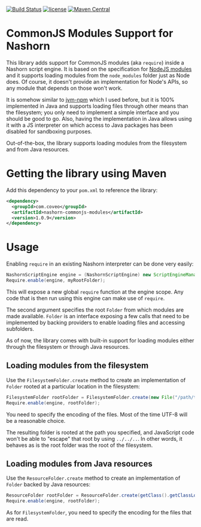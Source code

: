 [![Build Status](https://travis-ci.org/coveo/nashorn-commonjs-modules.svg?branch=master)](https://travis-ci.org/coveo/nashorn-commonjs-modules)
[![license](http://img.shields.io/badge/license-MIT-brightgreen.svg)](https://github.com/coveo/nashorn-commonjs-modules/blob/master/LICENSE)
[![Maven Central](https://maven-badges.herokuapp.com/maven-central/com.coveo/nashorn-commonjs-modules/badge.svg)](https://maven-badges.herokuapp.com/maven-central/com.coveo/nashorn-commonjs-modules)

# CommonJS Modules Support for Nashorn

This library adds support for CommonJS modules (aka `require`) inside a Nashorn script engine. It is based on the specification for [NodeJS modules](https://nodejs.org/api/modules.html) and it supports loading modules from the `node_modules` folder just as Node does. Of course, it doesn't provide an implementation for Node's APIs, so any module that depends on those won't work.

It is somehow similar to [jvm-npm](https://github.com/nodyn/jvm-npm) which I used before, but it is 100% implemented in Java and supports loading files through other means than the filesystem; you only need to implement a simple interface and you should be good to go. Also, having the implementation in Java allows using it with a JS interpreter on which access to Java packages has been disabled for sandboxing purposes.

Out-of-the-box, the library supports loading modules from the filesystem and from Java resources.

# Getting the library using Maven

Add this dependency to your `pom.xml` to reference the library:

```xml
<dependency>
  <groupId>com.coveo</groupId>
  <artifactId>nashorn-commonjs-modules</artifactId>
  <version>1.0.9</version>
</dependency>
```

# Usage

Enabling `require` in an existing Nashorn interpreter can be done very easily:

```java
NashornScriptEngine engine = (NashornScriptEngine) new ScriptEngineManager().getEngineByName("nashorn");
Require.enable(engine, myRootFolder);
```

This will expose a new global `require` function at the engine scope. Any code that is then run using this engine can make use of `require`.

The second argument specifies the root `Folder` from which modules are made available. `Folder` is an interface exposing a few calls that need to be implemented by backing providers to enable loading files and accessing subfolders.

As of now, the library comes with built-in support for loading modules either through the filesystem or through Java resources.

## Loading modules from the filesystem

Use the `FilesystemFolder.create` method to create an implementation of `Folder` rooted at a particular location in the filesystem:

```java
FilesystemFolder rootFolder = FilesystemFolder.create(new File("/path/to/my/folder"), "UTF-8");
Require.enable(engine, rootFolder);
```

You need to specify the encoding of the files. Most of the time UTF-8 will be a reasonable choice.

The resulting folder is rooted at the path you specified, and JavaScript code won't be able to "escape" that root by using `../../..`. In other words, it behaves as is the root folder was the root of the filesystem.


## Loading modules from Java resources

Use the `ResourceFolder.create` method to create an implementation of `Folder` backed by Java resources:

```java
ResourceFolder rootFolder = ResourceFolder.create(getClass().getClassLoader(), "com/coveo/nashorn_modules/test1", "UTF-8");
Require.enable(engine, rootFolder);
```

As for `FilesystemFolder`, you need to specify the encoding for the files that are read.
